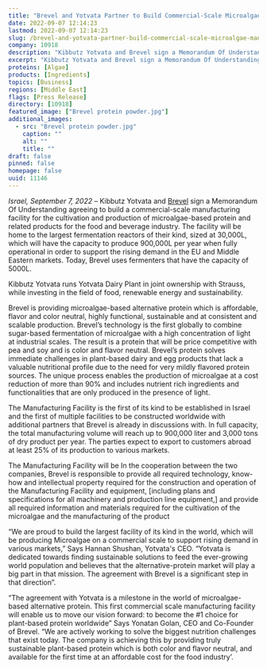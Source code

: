 ```yaml
---
title: "Brevel and Yotvata Partner to Build Commercial-Scale Microalgae Manufacturing Facility"
date: 2022-09-07 12:14:23
lastmod: 2022-09-07 12:14:23
slug: /brevel-and-yotvata-partner-build-commercial-scale-microalgae-manufacturing-facility
company: 10918
description: "Kibbutz Yotvata and Brevel sign a Memorandum Of Understanding agreeing to build a commercial-scale manufacturing facility for the cultivation and production of microalgae-based protein and related products for the food and beverage industry. The facility will be home to the largest fermentation reactors of their kind, sized at 30,000L, which will have the capacity to produce 900,000L per year when fully operational in order to support the rising demand in the EU and Middle Eastern markets."
excerpt: "Kibbutz Yotvata and Brevel sign a Memorandum Of Understanding agreeing to build a commercial-scale manufacturing facility for the cultivation and production of microalgae-based protein and related products for the food and beverage industry. The facility will be home to the largest fermentation reactors of their kind, sized at 30,000L, which will have the capacity to produce 900,000L per year when fully operational in order to support the rising demand in the EU and Middle Eastern markets."
proteins: [Algae]
products: [Ingredients]
topics: [Business]
regions: [Middle East]
flags: [Press Release]
directory: [10918]
featured_image: ["Brevel protein powder.jpg"]
additional_images:
  - src: "Brevel protein powder.jpg"
    caption: ""
    alt: ""
    title: ""
draft: false
pinned: false
homepage: false
uuid: 11146
---
```

<p><em>Israel, September 7, 2022 – </em>Kibbutz Yotvata and <a href="https://mailtrack.io/trace/link/a2de6f3cb591d2b7889b8a054786d706c3024c3d?url=https%3A%2F%2Fbrevel.co.il%2F&userId=8504106&signature=7ab89b883e5515d8">Brevel</a> sign a Memorandum Of Understanding agreeing to build a commercial-scale manufacturing facility for the cultivation and production of microalgae-based protein and related products for the food and beverage industry. The facility will be home to the largest fermentation reactors of their kind, sized at 30,000L, which will have the capacity to produce 900,000L per year when fully operational in order to support the rising demand in the EU and Middle Eastern markets. Today, Brevel uses fermenters that have the capacity of 5000L.</p>
<p>Kibbutz Yotvata runs Yotvata Dairy Plant in joint ownership with Strauss, while investing in the field of food, renewable energy and sustainability.</p>
<p>Brevel is providing microalgae-based alternative protein which is affordable, flavor and color neutral, highly functional, sustainable and at consistent and scalable production. Brevel’s technology is the first globally to combine sugar-based fermentation of microalgae with a high concentration of light at industrial scales. The result is a protein that will be price competitive with pea and soy and is color and flavor neutral. Brevel’s protein solves immediate challenges in plant-based dairy and egg products that lack a valuable nutritional profile due to the need for very mildly flavored protein sources. The unique process enables the production of microalgae at a cost reduction of more than 90% and includes nutrient rich ingredients and functionalities that are only produced in the presence of light. </p>
<p>The Manufacturing Facility is the first of its kind to be established in Israel and the first of multiple facilities to be constructed worldwide with additional partners that Brevel is already in discussions with. In full capacity, the total manufacturing volume will reach up to 900,000 liter and 3,000 tons of dry product per year. The parties expect to export to customers abroad at least 25% of its production to various markets. </p>
<p>The Manufacturing Facility will be In the cooperation between the two companies, Brevel is responsible to provide all required technology, know-how and intellectual property required for the construction and operation of the Manufacturing Facility and equipment, [including plans and specifications for all machinery and production line equipment,] and provide all required information and materials required for the cultivation of the microalgae and the manufacturing of the product</p>
<p>“We are proud to build the largest facility of its kind in the world, which will be producing Microalgae on a commercial scale to support rising demand in various markets,” Says Hannan Shushan, Yotvata's CEO. “Yotvata is dedicated towards finding sustainable solutions to feed the ever-growing world population and believes that the alternative-protein market will play a big part in that mission. The agreement with Brevel is a significant step in that direction”.</p>
<p>“The agreement with Yotvata is a milestone in the world of microalgae-based alternative protein. This first commercial scale manufacturing facility will enable us to move our vision forward: to become the #1 choice for plant-based protein worldwide” Says Yonatan Golan, CEO and Co-Founder of Brevel. “We are actively working to solve the biggest nutrition challenges that exist today. The company is achieving this by providing truly sustainable plant-based protein which is both color and flavor neutral, and available for the first time at an affordable cost for the food industry’.</p>

